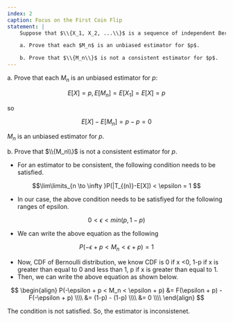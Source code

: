 ```yaml
---
index: 2
caption: Focus on the First Coin Flip
statement: |
    Suppose that $\\{X_1, X_2, ...\\}$ is a sequence of independent Bernoulli random variables, with common parameter $p$.  For each $n \in \\{1,2,...\\}$, define the estimator $M_n = X_1$. 

    a. Prove that each $M_n$ is an unbiased estimator for $p$.

    b. Prove that $\\{M_n\\}$ is not a consistent estimator for $p$.
---
```

a. Prove that each $M_n$ is an unbiased estimator for $p$:

 $$E[X] = p, E[M_n] = E[X_1] = E[X] = p$$

 so
 
$$ E[X] - E[M_n ] = p - p = 0$$  

$M_n$ is an unbiased estimator for $p$.

b. Prove that $\\{M_n\\}$ is not a consistent estimator for $p$.

- For an estimator to be consistent, the following condition needs to be satisfied.

$$\lim\limits_{n \to \infty }P(|T_{(n)}-E[X]) < \epsilon = 1 $$

- In our case, the above condition needs to be satisfiyed for the following ranges of epsilon.

$$0 < \epsilon < min(p, 1-p)$$

- We can write the above equation as the following

$$P(-\epsilon + p < M_n < \epsilon + p) = 1 $$

- Now, CDF of Bernoulli distribution, we know CDF is 0 if x <0, 1-p if x is greater than equal to 0 and less than 1, p if x is greater than equal to 1.
- Then, we can write the above equation as shown below.
   
$$
\begin{align}
 P(-\epsilon + p < M_n < \epsilon + p) &= F(\epsilon + p) - F(-\epsilon + p) \\\\
            &= (1-p) - (1-p) \\\\
             &= 0  \\\\
\end{align}
$$

The condition is not satisfied. So, the estimator is inconsistenet. 


